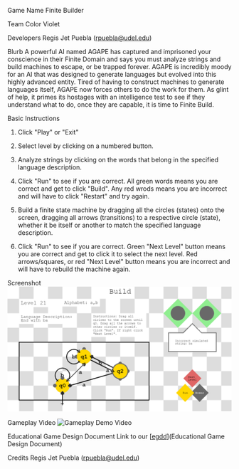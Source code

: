 Game Name
Finite Builder

Team Color
Violet

Developers
Regis Jet Puebla (rpuebla@udel.edu)

Blurb
A powerful AI named AGAPE has captured and imprisoned your conscience in their Finite Domain and says you must analyze strings and build machines to escape, or be trapped forever. AGAPE is incredibly moody for an AI that was designed to generate languages but evolved into this highly advanced entity. Tired of having to construct machines to generate languages itself, AGAPE now forces others to do the work for them. As glint of help, it primes its hostages with an intelligence test to see if they understand what to do, once they are capable, it is time to Finite Build.

Basic Instructions
1. Click "Play" or "Exit"

2. Select level by clicking on a numbered button.

3. Analyze strings by clicking on the words that belong in the specified language description.

4. Click "Run" to see if you are correct. All green words means you are correct and get to click "Build". Any red wrods means you are incorrect and will have to click "Restart" and try again.

5. Build a finite state machine by dragging all the circles (states) onto the screen, dragging all arrows (transitions) to a respective circle (state), whether it be itself or another to match the specified language description.

6. Click "Run" to see if you are correct. Green "Next Level" button means you are correct and get to click it to select the next level. Red arrows/squares, or red "Next Level" button means you are incorrect and will have to rebuild the machine again.

Screenshot
![Large Screenshot](/docs/large.png)

Gameplay Video
![Gameplay Demo Video](https://drive.google.com/file/d/1aX3coUbMxIr-aNNitm2dFu5c2YYoFyrQ/view?usp=sharing)

Educational Game Design Document
Link to our [[egdd](https://github.com/UD-S24-CISC374/final-project-violet/blob/main/docs/egdd.md)](Educational Game Design Document)

Credits
Regis Jet Puebla (rpuebla@udel.edu)
